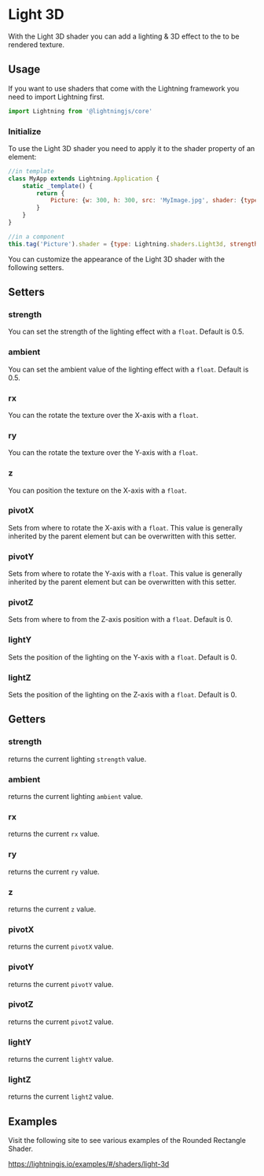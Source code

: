# Light 3D

With the Light 3D shader you can add a lighting & 3D effect to the to be rendered texture.

## Usage

If you want to use shaders that come with the Lightning framework you need to import Lightning first.

```js
import Lightning from '@lightningjs/core'
```

### Initialize

To use the Light 3D shader you need to apply it to the shader property of an element:

```js
//in template
class MyApp extends Lightning.Application {
    static _template() {
        return {
            Picture: {w: 300, h: 300, src: 'MyImage.jpg', shader: {type: Lightning.shaders.Light3d, strength: 0.9, rx: Math.PI * 0.25}}
        }
    }
}

//in a component
this.tag('Picture').shader = {type: Lightning.shaders.Light3d, strength: 0.9, rx: Math.PI * 0.25}
```

You can customize the appearance of the Light 3D shader with the following setters.

## Setters

### strength
You can set the strength of the lighting effect with a `float`. Default is 0.5.

### ambient
You can set the ambient value of the lighting effect with a `float`. Default is 0.5.

### rx
You can the rotate the texture over the X-axis with a `float`.

### ry
You can the rotate the texture over the Y-axis with a `float`.

### z
You can position the texture on the X-axis with a `float`.

### pivotX
Sets from where to rotate the X-axis with a `float`. This value is generally inherited by the parent element but can be overwritten with this setter.

### pivotY
Sets from where to rotate the Y-axis with a `float`. This value is generally inherited by the parent element but can be overwritten with this setter.

### pivotZ
Sets from where to from the Z-axis position with a `float`. Default is 0.

### lightY
Sets the position of the lighting on the Y-axis with a `float`. Default is 0.

### lightZ
Sets the position of the lighting on the Z-axis with a `float`. Default is 0.

## Getters

### strength
returns the current lighting `strength` value.

### ambient
returns the current lighting `ambient` value.

### rx
returns the current `rx` value.

### ry
returns the current `ry` value.

### z
returns the current `z` value.

### pivotX
returns the current `pivotX` value.

### pivotY
returns the current `pivotY` value.

### pivotZ
returns the current `pivotZ` value.

### lightY
returns the current `lightY` value.

### lightZ
returns the current `lightZ` value.

## Examples

Visit the following site to see various examples of the Rounded Rectangle Shader.

<https://lightningjs.io/examples/#/shaders/light-3d>
